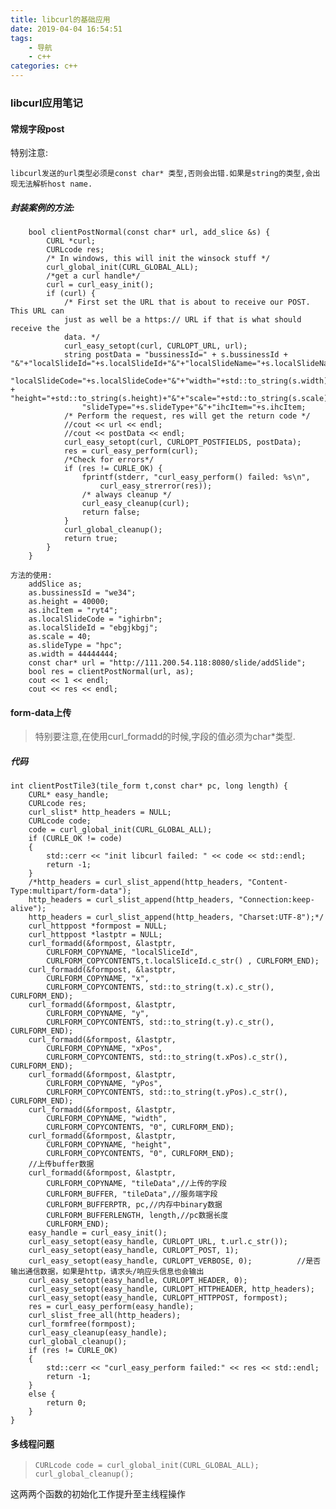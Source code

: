 ```yaml
---
title: libcurl的基础应用
date: 2019-04-04 16:54:51
tags:
	- 导航
	- c++
categories: c++
---
```



### libcurl应用笔记

#### 常规字段post


特别注意:

    libcurl发送的url类型必须是const char* 类型,否则会出错.如果是string的类型,会出现无法解析host name.



##### 封装案例的方法:
	
		bool clientPostNormal(const char* url, add_slice &s) {
			CURL *curl;
			CURLcode res;
			/* In windows, this will init the winsock stuff */
			curl_global_init(CURL_GLOBAL_ALL);
			/*get a curl handle*/
			curl = curl_easy_init();
			if (curl) {
				/* First set the URL that is about to receive our POST. This URL can
				just as well be a https:// URL if that is what should receive the
				data. */
				curl_easy_setopt(curl, CURLOPT_URL, url);
				string postData = "bussinessId=" + s.bussinessId + "&"+"localSlideId="+s.localSlideId+"&"+"localSlideName="+s.localSlideName+"&"\
					"localSlideCode="+s.localSlideCode+"&"+"width="+std::to_string(s.width)+"&" + "height="+std::to_string(s.height)+"&"+"scale="+std::to_string(s.scale)+"&"\
					"slideType="+s.slideType+"&"+"ihcItem="+s.ihcItem;
				/* Perform the request, res will get the return code */
				//cout << url << endl;
				//cout << postData << endl;
				curl_easy_setopt(curl, CURLOPT_POSTFIELDS, postData);
				res = curl_easy_perform(curl);
				/*Check for errors*/
				if (res != CURLE_OK) {
					fprintf(stderr, "curl_easy_perform() failed: %s\n",
						curl_easy_strerror(res));
					/* always cleanup */
					curl_easy_cleanup(curl);
					return false;
				}
				curl_global_cleanup();
				return true;
			}
		}

	方法的使用:
		addSlice as;
		as.bussinessId = "we34";
		as.height = 40000;
		as.ihcItem = "ryt4";
		as.localSlideCode = "ighirbn";
		as.localSlideId = "ebgjkbgj";
		as.scale = 40;
		as.slideType = "hpc";
		as.width = 44444444;
		const char* url = "http://111.200.54.118:8080/slide/addSlide";
		bool res = clientPostNormal(url, as);
		cout << 1 << endl;
		cout << res << endl;



#### form-data上传



> 特别要注意,在使用curl_formadd的时候,字段的值必须为char*类型.


##### 代码

	
	int clientPostTile3(tile_form t,const char* pc, long length) {
		CURL* easy_handle;
		CURLcode res;
		curl_slist* http_headers = NULL;
		CURLcode code;
		code = curl_global_init(CURL_GLOBAL_ALL);
		if (CURLE_OK != code)
		{
			std::cerr << "init libcurl failed: " << code << std::endl;
			return -1;
		}
		/*http_headers = curl_slist_append(http_headers, "Content-Type:multipart/form-data");
		http_headers = curl_slist_append(http_headers, "Connection:keep-alive");
		http_headers = curl_slist_append(http_headers, "Charset:UTF-8");*/
		curl_httppost *formpost = NULL;
		curl_httppost *lastptr = NULL;
		curl_formadd(&formpost, &lastptr, 
			CURLFORM_COPYNAME, "localSliceId", 
			CURLFORM_COPYCONTENTS,t.localSliceId.c_str() , CURLFORM_END);
		curl_formadd(&formpost, &lastptr,
			CURLFORM_COPYNAME, "x",
			CURLFORM_COPYCONTENTS, std::to_string(t.x).c_str(), CURLFORM_END);
		curl_formadd(&formpost, &lastptr,
			CURLFORM_COPYNAME, "y",
			CURLFORM_COPYCONTENTS, std::to_string(t.y).c_str(), CURLFORM_END);
		curl_formadd(&formpost, &lastptr,
			CURLFORM_COPYNAME, "xPos",
			CURLFORM_COPYCONTENTS, std::to_string(t.xPos).c_str(), CURLFORM_END);
		curl_formadd(&formpost, &lastptr,
			CURLFORM_COPYNAME, "yPos",
			CURLFORM_COPYCONTENTS, std::to_string(t.yPos).c_str(), CURLFORM_END);
		curl_formadd(&formpost, &lastptr,
			CURLFORM_COPYNAME, "width",
			CURLFORM_COPYCONTENTS, "0", CURLFORM_END);
		curl_formadd(&formpost, &lastptr,
			CURLFORM_COPYNAME, "height",
			CURLFORM_COPYCONTENTS, "0", CURLFORM_END);
		//上传buffer数据
		curl_formadd(&formpost, &lastptr,
			CURLFORM_COPYNAME, "tileData",//上传的字段
			CURLFORM_BUFFER, "tileData",//服务端字段
			CURLFORM_BUFFERPTR, pc,//内存中binary数据
			CURLFORM_BUFFERLENGTH, length,//pc数据长度
			CURLFORM_END);
		easy_handle = curl_easy_init();
		curl_easy_setopt(easy_handle, CURLOPT_URL, t.url.c_str());
		curl_easy_setopt(easy_handle, CURLOPT_POST, 1);
		curl_easy_setopt(easy_handle, CURLOPT_VERBOSE, 0);          //是否输出通信数据，如果是http，请求头/响应头信息也会输出
		curl_easy_setopt(easy_handle, CURLOPT_HEADER, 0);
		curl_easy_setopt(easy_handle, CURLOPT_HTTPHEADER, http_headers);
		curl_easy_setopt(easy_handle, CURLOPT_HTTPPOST, formpost);
		res = curl_easy_perform(easy_handle);
		curl_slist_free_all(http_headers);
		curl_formfree(formpost);
		curl_easy_cleanup(easy_handle);
		curl_global_cleanup();
		if (res != CURLE_OK)
		{
			std::cerr << "curl_easy_perform failed:" << res << std::endl;
			return -1;
		}
		else {
			return 0;
		}
	}


#### 多线程问题

> `CURLcode code = curl_global_init(CURL_GLOBAL_ALL);`
> `curl_global_cleanup();`

这两两个函数的初始化工作提升至主线程操作
